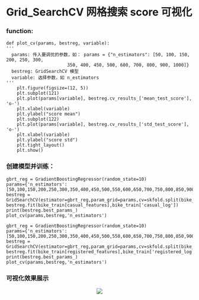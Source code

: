 # Grid_SearchCV 网格搜索 score 可视化

### function:

    def plot_cv(params, bestreg, variable):
    '''
      params: 传入要调优的参数，如： params = {"n_estimators": [50, 100, 150, 200, 250, 300, 
                           350, 400, 450, 500, 600, 700, 800, 900, 1000]}
      bestreg: GridSearchCV 模型 
      variable: 选择参数，如 n_estimators
    '''
        plt.figure(figsize=(12, 5))
        plt.subplot(121)
        plt.plot(params[variable], bestreg.cv_results_['mean_test_score'], 'o-')
        plt.xlabel(variable)
        plt.ylabel("score mean")
        plt.subplot(122)
        plt.plot(params[variable], bestreg.cv_results_['std_test_score'], 'o-')
        plt.xlabel(variable)
        plt.ylabel("score std")
        plt.tight_layout()
        plt.show()


### 创建模型并训练：

    gbrt_reg = GradientBoostingRegressor(random_state=10)
    params={'n_estimators':[50,100,150,200,250,300,350,400,450,500,550,600,650,700,750,800,850,900,950,1000]}
    bestreg = GridSearchCV(estimator=gbrt_reg,param_grid=params,cv=skfold.split(bike_train,year_month),scoring='neg_mean_squared_error')
    bestreg.fit(bike_train[casual_features],bike_train['casual_log'])
    print(bestreg.best_params_)
    plot_cv(params,bestreg,'n_estimators')

    gbrt_reg = GradientBoostingRegressor(random_state=10)
    params={'n_estimators':[50,100,150,200,250,300,350,400,450,500,550,600,650,700,750,800,850,900,950,1000]}
    bestreg = GridSearchCV(estimator=gbrt_reg,param_grid=params,cv=skfold.split(bike_train,year_month),scoring='neg_mean_squared_error')
    bestreg.fit(bike_train[registered_features],bike_train['registered_log'])
    print(bestreg.best_params_)
    plot_cv(params,bestreg,'n_estimators')

### 可视化效果展示


<div align=center><img src="https://raw.githubusercontent.com/OneStepAndTwoSteps/Data_Analysis_notes/master/1%E3%80%81%E6%95%B0%E6%8D%AE%E5%88%86%E6%9E%90%E7%9B%B8%E5%85%B3%E5%BA%93%E4%BD%BF%E7%94%A8/Sklearn%E6%9C%BA%E5%99%A8%E5%AD%A6%E4%B9%A0%E5%BA%93/static/gridsearchcv/1.jpg"/></div>

